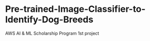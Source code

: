 # Pre-trained-Image-Classifier-to-Identify-Dog-Breeds
AWS AI &amp; ML Scholarship Program 
1st project
